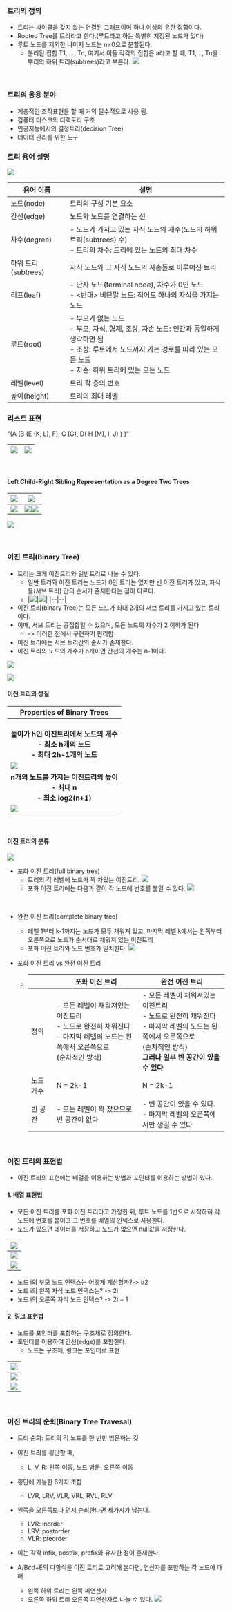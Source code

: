 ### 트리의 정의
- 트리는 싸이클을 갖지 않는 연결된 그래프이며 하나 이상의 유한 집합이다.
- Rooted Tree를 트리라고 한다.(루트라고 하는 특별히 지정된 노드가 있다)
- 루트 노드를 제외한 나머지 노드는 n≥0으로 분할된다.
  - 분리된 집합 T1, …, Tn, 여기서 이들 각각의 집합은 a라고 할 때, T1,…, Tn을 뿌리의 하위 트리(subtrees)라고 부른다.
![](https://velog.velcdn.com/images/phwon7/post/89658c42-760c-431c-b809-9fd79ee049b0/image.png)

<br>
  
### 트리의 응용 분야
- 계층적인 조직표현을 할 때 거의 필수적으로 사용 됨.
- 컴퓨터 디스크의 디렉토리 구조
- 인공지능에서의 결정트리(decision Tree)
- 데이터 관리를 위한 도구

### 트리 용어 설명
![](https://velog.velcdn.com/images/phwon7/post/7690e7cf-921c-452e-be0e-ee80b7d34cd0/image.png)

|용어 이름|설명|
|--|--|
|노드(node)|트리의 구성 기본 요소|
|간선(edge)|노드와 노드를 연결하는 선|
|차수(degree)|- 노드가 가지고 있는 자식 노드의 개수(노드의 하위 트리(subtrees) 수) <br> - 트리의 차수: 트리에 있는 노드의 최대 차수|
|하위 트리(subtrees)|자식 노드와 그 자식 노드의 자손들로 이루어진 트리|
|리프(leaf)|- 단자 노드(terminal node), 차수가 0인 노드 <br> - <반대> 비단말 노드: 적어도 하나의 자식을 가지는 노드|
|루트(root)|- 부모가 없는 노드 <br> - 부모, 자식, 형제, 조상, 자손 노드: 인간과 동일하게 생각하면 됨 <br> - 조상: 루트에서 노드까지 가는 경로를 따라 있는 모든 노드 <br> - 자손: 하위 트리에 있는 모든 노드|
|레벨(level)|트리 각 층의 번호|
|높이(height)|트리의 최대 레벨|


### 리스트 표현

"(A (B (E (K, L), F), C (G), D( H (M), I, J) ) )"

|![](https://velog.velcdn.com/images/phwon7/post/7433c04b-4703-430f-ad45-13b51a637435/image.png)|![](https://velog.velcdn.com/images/phwon7/post/9372b9c3-a1a9-4a34-9f80-9fb7f9a5329e/image.png)|
|--|--|

<br>

#### Left Child-Right Sibling Representation as a Degree Two Trees

|![](https://velog.velcdn.com/images/phwon7/post/b887dffd-f9fa-42ec-a46b-26bcf2d39da4/image.png)|![](https://velog.velcdn.com/images/phwon7/post/287aea82-e45d-496f-913e-298f369e383a/image.png)|
|--|--|
|![](https://velog.velcdn.com/images/phwon7/post/1839b1ad-7454-425e-a055-4b1bff38fe84/image.png)|![](https://velog.velcdn.com/images/phwon7/post/64e95cc0-15ac-4faa-966d-11530b6a6e82/image.png)![](https://velog.velcdn.com/images/phwon7/post/a68d800e-6c61-41d0-b0c0-e1c5b74e6cc2/image.png)|

![](https://velog.velcdn.com/images/phwon7/post/d081ca73-ba82-4e2a-8268-66c75c57ec94/image.png)

<br>

### 이진 트리(Binary Tree)

- 트리는 크게 이진트리와 일반트리로 나눌 수 있다.
  - 일반 트리와 이진 트리는 노드가 0인 트리는 없지만 빈 이진 트리가 있고, 자식들(서브 트리) 간의 순서가 존재한다는 점이 다르다.
  - |![](https://velog.velcdn.com/images/phwon7/post/7a480d8d-961a-4eec-8e53-3e6893cba988/image.png)|![](https://velog.velcdn.com/images/phwon7/post/9a39f185-a502-47e9-88f6-da03c386d043/image.png)|
  |--|--|
- 이진 트리(binary Tree)는 모든 노드가 최대 2개의 서브 트리를 가지고 있는 트리이다.
- 이때, 서브 트리는 공집합일 수 있으며, 모든 노드의 차수가 2 이하가 된다
  - -> 이러한 점에서 구현하기 편리함
- 이진 트리에는 서브 트리간의 순서가 존재한다.
- 이진 트리의 노드의 개수가 n개이면 간선의 개수는 n-1이다.

![](https://velog.velcdn.com/images/phwon7/post/52634541-0024-4c94-ba28-afeff20e7661/image.png)

![](https://velog.velcdn.com/images/phwon7/post/a6524720-90ab-4db1-9f85-f033ad125ed4/image.png)

#### 이진 트리의 성질

|Properties of Binary Trees |
|--|
|<center><br>**높이가 h인 이진트리에서 노드의 개수 <br> - 최소 h개의 노드 <br> - 최대 2h-1개의 노드**</ccenter>|
|![](https://velog.velcdn.com/images/phwon7/post/3d5881e5-452a-448d-b59a-bd261f16e5e8/image.png)|
|<center>**n개의 노드를 가지는 이진트리의 높이 <br> - 최대 n <br> - 최소 log2(n+1)**</center>|
|![](https://velog.velcdn.com/images/phwon7/post/f1a1e1bb-6c7d-4806-a2fc-7c0306bce793/image.png)|

<br>

#### 이진 트리의 분류

![](https://velog.velcdn.com/images/phwon7/post/86f2d94c-331a-441c-8150-d7ea241dfc2d/image.png)

- 포화 이진 트리(full binary tree)
  - 트리의 각 레벨에 노드가 꽉 차있는 이진트리.
  ![](https://velog.velcdn.com/images/phwon7/post/2545a940-41ab-448a-b7cc-6896410c75b4/image.png)
  - 포화 이진 트리에는 다음과 같이 각 노드에 번호를 붙일 수 있다.
  ![](https://velog.velcdn.com/images/phwon7/post/6f96b61a-f70d-475c-9840-6a423b247e46/image.png)
  
<br>

- 완전 이진 트리(complete binary tree)
  - 레벨 1부터 k-1까지는 노드가 모두 채워져 있고, 마지막 레벨 k에서는 왼쪽부터 오른쪽으로 노드가 순서대로 채워져 있는 이진트리
  - 포화 이진 트리와 노드 번호가 일치한다.
  ![](https://velog.velcdn.com/images/phwon7/post/74b4fdf3-702e-4290-b31f-573fa47efbcc/image.png)
  
- 포화 이진 트리 vs 완전 이진 트리
  - ||포화 이진 트리|완전 이진 트리|
    |--|--|--|
    |정의|- 모든 레벨이 채워져있는 이진트리 <br> - 노드로 완전히 채워진다 <br> - 마지막 레벨의 노드는 왼쪽에서 오른쪽으로<br>(순차적인 방식) <br>|- 모든 레벨이 채워져있는 이진트리 <br> - 노드로 완전히 채워진다 <br> - 마지막 레벨의 노드는 왼쪽에서 오른쪽으로<br>(순차적인 방식) <br> **그러나 일부 빈 공간이 있을 수 있다**|
    |노드 개수|N = 2k-1|N = 2k-1|
    |빈 공간|- 모든 레벨이 꽉 찼으므로 빈 공간이 없다|- 빈 공간이 있을 수 있다. <br> - 마지막 레벨의 오른쪽에서만 생길 수 있다|

<br>

### 이진 트리의 표현법
- 이진 트리의 표현에는 배열을 이용하는 방법과 포인터를 이용하는 방법이 있다.

#### 1. 배열 표현법
- 모든 이진 트리를 포화 이진 트리라고 가정한 뒤, 루트 노드를 1번으로 시작하혀 각 노드에 번호를 붙이고 그 번호를 배열의 인덱스로 사용한다.
- 노드가 있으면 데이터를 저장하고 노드가 없으면 null값을 저장한다.

|![](https://velog.velcdn.com/images/phwon7/post/895ab055-75ad-4de7-ba66-b30702ead1d3/image.png)|
|--|
|![](https://velog.velcdn.com/images/phwon7/post/709e8a42-a62f-48f4-8cfb-d74f8003d6ab/image.png)|
|![](https://velog.velcdn.com/images/phwon7/post/b3f8d97d-a063-416c-aa60-4488de320fe3/image.png)|

- 노드 i의 부모 노드 인덱스는 어떻게 계산할까?-> i/2
- 노드 i의 왼쪽 자식 노드 인덱스는? -> 2i
- 노드 i의 오른쪽 자식 노드 인덱스? -> 2i + 1


#### 2. 링크 표현법
- 노드를 포인터를 포함하는 구조체로 정의한다.
- 포인터를 이용하여 간선(edge)를 포함한다.
  - 노드는 구조체, 링크는 포인터로 표현

|![](https://velog.velcdn.com/images/phwon7/post/8d890a32-a7d2-48c6-a25d-8410d7f9f7d3/image.png)|
|--|
|![](https://velog.velcdn.com/images/phwon7/post/fe9bd044-5e98-4dd1-8881-ef992934a0b4/image.png)|
|![](https://velog.velcdn.com/images/phwon7/post/2d2a7917-eb05-4c2d-a8f2-166c61c72406/image.png)|

<br>

### 이진 트리의 순회(Binary Tree Travesal)

- 트리 순회: 트리의 각 노드를 한 번만 방문하는 것
- 이진 트리를 횡단할 때,
  - L, V, R: 왼쪽 이동, 노드 방문, 오른쪽 이동
- 횡단에 가능한 6가지 조합
  - LVR, LRV, VLR, VRL, RVL, RLV
- 왼쪽을 오른쪽보다 먼저 순회한다면 세가지가 남는다.
  - LVR: inorder
  - LRV: postorder
  - VLR: preorder


- 이는 각각 infix, postfix, prefix와 유사한 점이 존재한다. 
- A/B*c*d+E의 다항식을 이진 트리로 고려해 본다면, 연산자를 포함하는 각 노드에 대해
  - 왼쪽 하위 트리는 왼쪽 피연산자
  - 오른쪽 하위 트리 오른쪽 피연산자로 나눌 수 있다.
  ![](https://velog.velcdn.com/images/phwon7/post/b1adc498-51f9-4a9f-818e-8c4e6ef07ff5/image.png)
  
